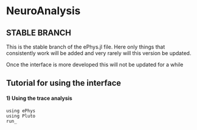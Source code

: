 # NeuroAnalysis

## STABLE BRANCH

This is the stable branch of the ePhys.jl file. Here only things that consistently work will be added and very rarely will this version be updated. 

Once the interface is more developed this will not be updated for a while

## Tutorial for using the interface

#### 1) Using the trace analysis

```
using ePhys
using Pluto
run_
```
